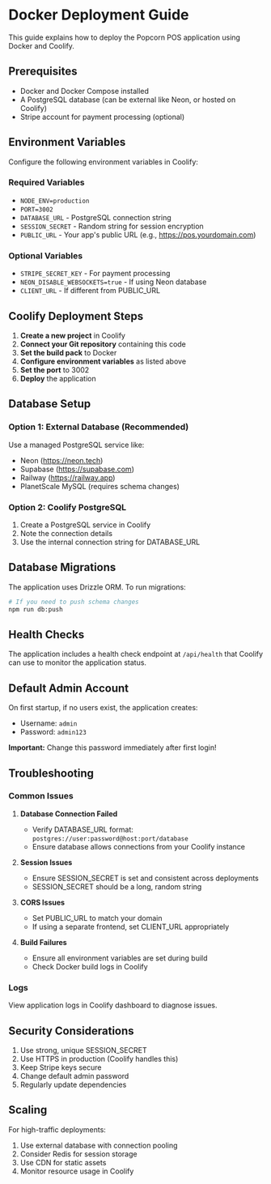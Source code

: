 # Docker Deployment Guide

This guide explains how to deploy the Popcorn POS application using Docker and Coolify.

## Prerequisites

- Docker and Docker Compose installed
- A PostgreSQL database (can be external like Neon, or hosted on Coolify)
- Stripe account for payment processing (optional)

## Environment Variables

Configure the following environment variables in Coolify:

### Required Variables
- `NODE_ENV=production`
- `PORT=3002`
- `DATABASE_URL` - PostgreSQL connection string
- `SESSION_SECRET` - Random string for session encryption
- `PUBLIC_URL` - Your app's public URL (e.g., https://pos.yourdomain.com)

### Optional Variables
- `STRIPE_SECRET_KEY` - For payment processing
- `NEON_DISABLE_WEBSOCKETS=true` - If using Neon database
- `CLIENT_URL` - If different from PUBLIC_URL

## Coolify Deployment Steps

1. **Create a new project** in Coolify
2. **Connect your Git repository** containing this code
3. **Set the build pack** to Docker
4. **Configure environment variables** as listed above
5. **Set the port** to 3002
6. **Deploy** the application

## Database Setup

### Option 1: External Database (Recommended)
Use a managed PostgreSQL service like:
- Neon (https://neon.tech)
- Supabase (https://supabase.com)
- Railway (https://railway.app)
- PlanetScale MySQL (requires schema changes)

### Option 2: Coolify PostgreSQL
1. Create a PostgreSQL service in Coolify
2. Note the connection details
3. Use the internal connection string for DATABASE_URL

## Database Migrations

The application uses Drizzle ORM. To run migrations:

```bash
# If you need to push schema changes
npm run db:push
```

## Health Checks

The application includes a health check endpoint at `/api/health` that Coolify can use to monitor the application status.

## Default Admin Account

On first startup, if no users exist, the application creates:
- Username: `admin`
- Password: `admin123`

**Important:** Change this password immediately after first login!

## Troubleshooting

### Common Issues

1. **Database Connection Failed**
   - Verify DATABASE_URL format: `postgres://user:password@host:port/database`
   - Ensure database allows connections from your Coolify instance

2. **Session Issues**
   - Ensure SESSION_SECRET is set and consistent across deployments
   - SESSION_SECRET should be a long, random string

3. **CORS Issues**
   - Set PUBLIC_URL to match your domain
   - If using a separate frontend, set CLIENT_URL appropriately

4. **Build Failures**
   - Ensure all environment variables are set during build
   - Check Docker build logs in Coolify

### Logs

View application logs in Coolify dashboard to diagnose issues.

## Security Considerations

1. Use strong, unique SESSION_SECRET
2. Use HTTPS in production (Coolify handles this)
3. Keep Stripe keys secure
4. Change default admin password
5. Regularly update dependencies

## Scaling

For high-traffic deployments:
1. Use external database with connection pooling
2. Consider Redis for session storage
3. Use CDN for static assets
4. Monitor resource usage in Coolify
